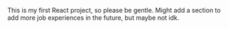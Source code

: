 This is my first React project, so please be gentle.  Might add a section to add more job experiences in the future, but maybe not idk.